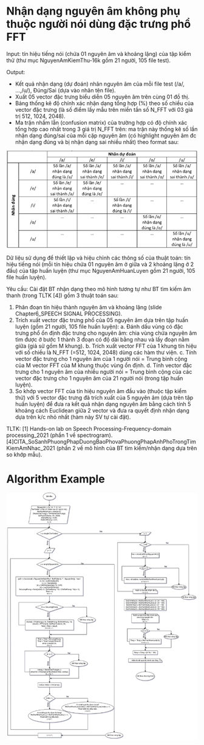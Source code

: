 # Nhận dạng nguyên âm không phụ thuộc người nói dùng đặc trưng phổ FFT


Input: 
tín hiệu tiếng nói (chứa 01 nguyên âm và khoảng lặng) của tập kiểm thử (thư mục NguyenAmKiemThu-16k gồm 21 người, 105 file test).

Output: 
-	Kết quả nhận dạng (dự đoán) nhãn nguyên âm của mỗi file test (/a/, …,/u/), Đúng/Sai (dựa vào nhãn tên file).
-	Xuất 05 vector đặc trưng biểu diễn 05 nguyên âm trên cùng 01 đồ thị.
-	Bảng thống kê độ chính xác nhận dạng tổng hợp (%) theo số chiều của vector đặc trưng (là số điểm lấy mẫu trên miền tần số N_FFT với 03 giá trị 512, 1024, 2048).
-	Ma trận nhầm lẫn (confusion matrix) của trường hợp có độ chính xác tổng hợp cao nhất trong 3 giá trị N_FFT trên: ma trận này thống kê số lần nhận dạng đúng/sai của mỗi cặp nguyên âm (có highlight nguyên âm đc nhận dạng đúng và bị nhận dạng sai nhiều nhất) theo format sau:

<img src="https://github.com/NT912/NhanDangNguyenAmKhongPhuThuocNguoiNoi-DungDacTrungPhoFFT/blob/main/img/maTranNhamLan.png">

Dữ liệu sử dụng để thiết lập và hiệu chỉnh các thông số của thuật toán: 
tín hiệu tiếng nói (mỗi tín hiệu chứa 01 nguyên âm ở giữa và 2 khoảng lặng ở 2 đầu) của tập huấn luyện (thư mục NguyenAmHuanLuyen gồm 21 người, 105 file huấn luyện).

Yêu cầu:
Cài đặt BT nhận dạng theo mô hình tương tự như BT tìm kiếm âm thanh (trong TLTK [4]) gồm 3 thuật toán sau:
1.	Phân đoạn tín hiệu thành nguyên âm và khoảng lặng (slide Chapter6_SPEECH SIGNAL PROCESSING).
2.	Trích xuất vector đặc trưng phổ của 05 nguyên âm dựa trên tập huấn luyện (gồm 21 người, 105 file huấn luyện):
a.	Đánh dấu vùng có đặc trưng phổ ổn định đặc trưng cho nguyên âm: chia vùng chứa nguyên âm tìm được ở bước 1 thành 3 đoạn có độ dài bằng nhau và lấy đoạn nằm giữa (giả sử gồm M khung).
b.	Trích xuất vector FFT của 1 khung tín hiệu với số chiều là N_FFT (=512, 1024, 2048) dùng các hàm thư viện.
c.	Tính vector đặc trưng cho 1 nguyên âm của 1 người nói = Trung bình cộng của M vector FFT của M khung thuộc vùng ổn định.
d.	Tính vector đặc trưng cho 1 nguyên âm của nhiều người nói = Trung bình cộng của các vector đặc trưng cho 1 nguyên âm của 21 người nói (trong tập huấn luyện).
3.	So khớp vector FFT của tín hiệu nguyên âm đầu vào (thuộc tập kiểm thử) với 5 vector đặc trưng đã trích xuất của 5 nguyên âm (dựa trên tập huấn luyện) để đưa ra kết quả nhận dạng nguyên âm bằng cách tính 5 khoảng cách Euclidean giữa 2 vector và đưa ra quyết định nhận dạng dựa trên k/c nhỏ nhất (hàm này SV tự cài đặt).

TLTK:
[1] Hands-on lab on Speech Processing-Frequency-domain processing_2021 (phần 1 về spectrogram).
[4]CITA_SoSanhPhuongPhapDuongBaoPhovaPhuongPhapAnhPhoTrongTimKiemAmNhac_2021 (phần 2 về mô hình của BT tìm kiếm/nhận dạng dựa trên so khớp mẫu).

<h1>Algorithm Example</h1>
<img src="img/AlgorithmMain.png">
